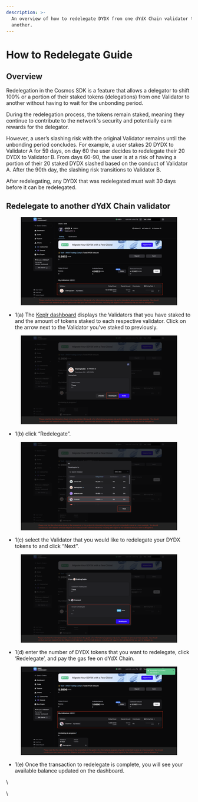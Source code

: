 ```yaml
---
description: >-
  An overview of how to redelegate DYDX from one dYdX Chain validator to
  another.
---
```


# How to Redelegate Guide

## Overview

Redelegation in the Cosmos SDK is a feature that allows a delegator to shift 100% or a portion of their staked tokens (delegations) from one Validator to another without having to wait for the unbonding period.&#x20;

During the redelegation process, the tokens remain staked, meaning they continue to contribute to the network's security and potentially earn rewards for the delegator.

However, a user’s slashing risk with the original Validator remains until the unbonding period concludes. For example, a user stakes 20 DYDX to Validator A for 59 days, on day 60 the user decides to redelegate their 20 DYDX to Validator B. From days 60-90, the user is at a risk of having a portion of their 20 staked DYDX slashed based on the conduct of Validator A. After the 90th day, the slashing risk transitions to Validator B.

After redelegating, any DYDX that was redelegated must wait 30 days before it can be redelegated.

## Redelegate to another dYdX Chain validator

<figure><img src="../../.gitbook/assets/1(a) - Redelegate.png" alt=""><figcaption></figcaption></figure>

* 1(a) The [Keplr dashboard](https://wallet.keplr.app/chains/dydx) displays the Validators that you have staked to and the amount of tokens staked to each respective validator. Click on the arrow next to the Validator you’ve staked to previously.&#x20;

<figure><img src="../../.gitbook/assets/1(b) - Redelegate.png" alt=""><figcaption></figcaption></figure>

* 1(b) click “Redelegate”.

<figure><img src="../../.gitbook/assets/1(c) - Redelegate.png" alt=""><figcaption></figcaption></figure>

* 1(c) select the Validator that you would like to redelegate your DYDX tokens to and click “Next”.

<figure><img src="../../.gitbook/assets/1(d) - Redelegate.png" alt=""><figcaption></figcaption></figure>

* 1(d) enter the number of DYDX tokens that you want to redelegate, click ‘Redelegate’, and pay the gas fee on dYdX Chain.

<figure><img src="../../.gitbook/assets/1(e) - Redelegate.png" alt=""><figcaption></figcaption></figure>

* &#x20;1(e) Once the transaction to redelegate is complete, you will see your available balance updated on the dashboard.

\




\
